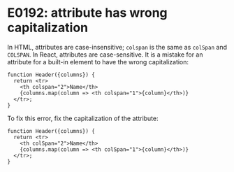 # E0192: attribute has wrong capitalization

In HTML, attributes are case-insensitive; `colspan` is the same as `colSpan` and
`COLSPAN`. In React, attributes are case-sensitive. It is a mistake for an
attribute for a built-in element to have the wrong capitalization:

    function Header({columns}) {
      return <tr>
        <th colspan="2">Name</th>
        {columns.map(column => <th colspan="1">{column}</th>)}
      </tr>;
    }

To fix this error, fix the capitalization of the attribute:

    function Header({columns}) {
      return <tr>
        <th colSpan="2">Name</th>
        {columns.map(column => <th colSpan="1">{column}</th>)}
      </tr>;
    }
